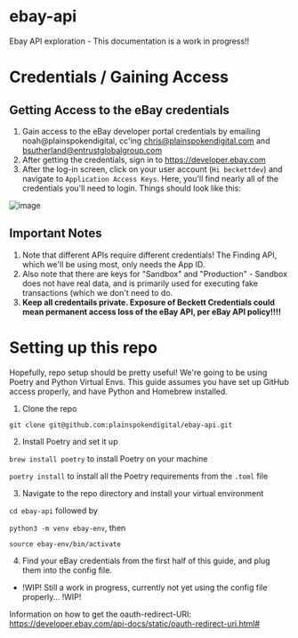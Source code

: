 # ebay-api
Ebay API exploration - This documentation is a work in progress!! 

# Credentials / Gaining Access

## Getting Access to the eBay credentials 

1. Gain access to the eBay developer portal credentials by emailing noah@plainspokendigital, cc'ing chris@plainspokendigital.com and bsutherland@entrustglobalgroup.com
2. After getting the credentials, sign in to https://developer.ebay.com 
3. After the log-in screen, click on your user account (`Hi beckettdev`) and navigate to `Application Access Keys`. Here, you'll find nearly all of the credentials you'll need to login. Things should look like this: 

![image](https://user-images.githubusercontent.com/18645647/152902659-0c5fc332-a304-478d-99d2-e1350dd96f62.png)
 
## Important Notes 
1. Note that different APIs require different credentials! The Finding API, which we'll be using most, only needs the App ID. 
2. Also note that there are keys for "Sandbox" and "Production" - Sandbox does not have real data, and is primarily used for executing fake transactions (which we don't need to do. 
3. **Keep all credentails private. Exposure of Beckett Credentials could mean permanent access loss of the eBay API, per eBay API policy!!!!**


# Setting up this repo

Hopefully, repo setup should be pretty useful! We're going to be using Poetry and Python Virtual Envs. This guide assumes you have set up GitHub access properly, and have Python and Homebrew installed. 

1. Clone the repo 

`git clone git@github.com:plainspokendigital/ebay-api.git` 

2. Install Poetry and set it up 

`brew install poetry` to install Poetry on your machine

`poetry install` to install all the Poetry requirements from the `.toml` file

3. Navigate to the repo directory and install your virtual environment

`cd ebay-api` followed by 

`python3 -m venv ebay-env`, then

`source ebay-env/bin/activate` 

4. Find your eBay credentials from the first half of this guide, and plug them into the config file. 
- !WIP! Still a work in progress, currently not yet using the config file properly... !WIP! 


Information on how to get the oauth-redirect-URI:
https://developer.ebay.com/api-docs/static/oauth-redirect-uri.html# 
